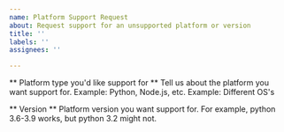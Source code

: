 ```yaml
---
name: Platform Support Request
about: Request support for an unsupported platform or version
title: ''
labels: ''
assignees: ''

---
```


** Platform type you'd like support for **
Tell us about the platform you want support for.
Example: Python, Node.js, etc.
Example: Different OS's 

** Version **
Platform version you want support for. For example, python 3.6-3.9 works, but python 3.2 might not.
